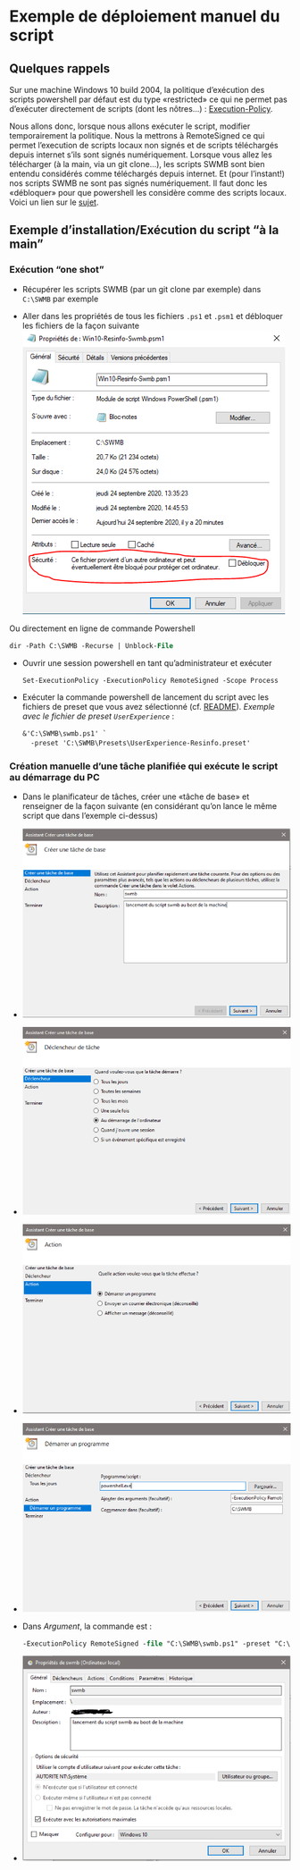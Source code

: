 # Exemple de déploiement manuel du script

## Quelques rappels

Sur une machine Windows 10 build 2004,
la politique d’exécution des scripts powershell par défaut est du type «restricted» ce qui ne permet pas d’exécuter directement de scripts (dont les nôtres...) :
[Execution-Policy](https://docs.microsoft.com/en-us/powershell/module/microsoft.powershell.core/about/about_execution_policies?view=powershell-7).

Nous allons donc, lorsque nous allons exécuter le script, modifier temporairement la politique.
Nous la mettrons à RemoteSigned ce qui permet l’execution de scripts locaux non signés et de scripts téléchargés depuis internet s’ils sont signés numériquement.
Lorsque vous allez les télécharger (à la main, via un git clone...), les scripts SWMB sont bien entendu considérés comme téléchargés depuis internet.
Et (pour l’instant!) nos scripts SWMB ne sont pas signés numériquement.
Il faut donc les «débloquer» pour que powershell les considère comme des scripts locaux.
Voici un lien sur le [sujet](https://social.technet.microsoft.com/Forums/en-US/06d3fe24-9bc7-41a5-b551-57a10e813d07/execution-policy-remotesigned-how-does-powershell-know-if-i-downloaded-the-script?forum=ITCG).

## Exemple d’installation/Exécution du script “à la main”

### Exécution “one shot”

* Récupérer les scripts SWMB (par un git clone par exemple) dans `C:\SWMB` par exemple
  
* Aller dans les propriétés de tous les fichiers `.ps1` et `.psm1` et débloquer les fichiers de la façon suivante
![débloquer un fichier](img/unblock.png)

Ou directement en ligne de commande Powershell
```ps
dir -Path C:\SWMB -Recurse | Unblock-File
```  
* Ouvrir une session powershell en tant qu’administrateur et exécuter
  ```ps
  Set-ExecutionPolicy -ExecutionPolicy RemoteSigned -Scope Process
  ```
  
* Exécuter la commande powershell de lancement du script avec les fichiers de preset que vous avez sélectionné
  (cf. [README](https://gitlab.in2p3.fr/resinfo-gt/swmb/-/blob/master/README.md)).
  *Exemple avec le fichier de preset `UserExperience`* :
  ```ps
  &'C:\SWMB\swmb.ps1' `
    -preset 'C:\SWMB\Presets\UserExperience-Resinfo.preset'
  ```

### Création manuelle d’une tâche planifiée qui exécute le script au démarrage du PC

* Dans le planificateur de tâches, créer une «tâche de base» et renseigner de la façon suivante (en considérant qu’on lance le même script que dans l’exemple ci-dessus)
  
* ![tache1](img/task1.png)
  
* ![tache2](img/task2.png)
  
* ![tache3](img/task3.png)
  
* ![tache4](img/task4.png)

* Dans *Argument*, la commande est :
  ```ps
  -ExecutionPolicy RemoteSigned -file "C:\SWMB\swmb.ps1" -preset "C:\SWMB\Presets\UserExperience-Resinfo.preset"
  ```

* ![tache5](img/task5.png)
